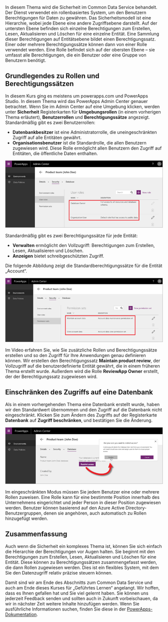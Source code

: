 In diesem Thema wird die Sicherheit im Common Data Service behandelt. Der Dienst verwendet ein rollenbasiertes System, um den Benutzern Berechtigungen für Daten zu gewähren. Das Sicherheitsmodell ist eine Hierarchie, wobei jede Ebene eine andere Zugriffsebene darstellt. Auf der untersten Ebene befinden sich einzelne Berechtigungen zum Erstellen, Lesen, Aktualisieren und Löschen für eine einzelne Entität. Eine Sammlung dieser Berechtigungen auf Entitätsebene bildet einen Berechtigungssatz. Einer oder mehrere Berechtigungssätze können dann von einer Rolle verwendet werden. Eine Rolle befindet sich auf der obersten Ebene – sie umfasst alle Berechtigungen, die ein Benutzer oder eine Gruppe von Benutzern benötigt.

## <a name="understanding-roles-and-permission-sets"></a>Grundlegendes zu Rollen und Berechtigungssätzen
In diesem Kurs ging es meistens um powerapps.com und PowerApps Studio. In diesem Thema wird das PowerApps Admin Center genauer betrachtet. Wenn Sie im Admin Center auf eine Umgebung klicken, werden unter **Sicherheit** Registerkarten für **Umgebungsrollen** (in einem vorherigen Thema erläutert), **Benutzerrollen** und **Berechtigungssätze** angezeigt. Standardmäßig gibt es zwei Benutzerrollen:

* **Datenbankbesitzer** ist eine Administratorrolle, die uneingeschränkten Zugriff auf alle Entitäten gewährt.
* **Organisationsbenutzer** ist die Standardrolle, die allen Benutzern zugewiesen wird. Diese Rolle ermöglicht allen Benutzern den Zugriff auf Entitäten, die öffentliche Daten enthalten.

![Admin Center-Benutzerrollen](./media/learning-common-data-service-security/user-roles.png)

Standardmäßig gibt es zwei Berechtigungssätze für jede Entität: 

* **Verwalten** ermöglicht den Vollzugriff: Berechtigungen zum Erstellen, Lesen, Aktualisieren und Löschen.
* **Anzeigen** bietet schreibgeschützten Zugriff.

Die folgende Abbildung zeigt die Standardberechtigungssätze für die Entität „Account“. 

![Berechtigungssätze im Admin Center](./media/learning-common-data-service-security/permission-sets.png)

Im Video erfahren Sie, wie Sie zusätzliche Rollen und Berechtigungssätze erstellen und so den Zugriff für Ihre Anwendungen genau definieren können. Wir erstellen den Berechtigungssatz **Maintain product review**, der Vollzugriff auf die benutzerdefinierte Entität gewährt, die in einem früheren Thema erstellt wurde. Außerdem wird die Rolle **ReviewApp Owner** erstellt, der der Berechtigungssatz zugewiesen wird.  

## <a name="restrict-access-to-a-database"></a>Einschränken des Zugriffs auf eine Datenbank
Als in einem vorhergehenden Thema eine Datenbank erstellt wurde, haben wir den Standardwert übernommen und den Zugriff auf die Datenbank nicht eingeschränkt. Klicken Sie zum Ändern des Zugriffs auf der Registerkarte **Datenbank** auf **Zugriff beschränken**, und bestätigen Sie die Änderung.

![Datenbankzugriff einschränken](./media/learning-common-data-service-security/restrict-access.png)

Im eingeschränkten Modus müssen Sie jedem Benutzer eine oder mehrere Rollen zuweisen. Eine Rolle kann für eine bestimmte Position innerhalb des Unternehmens eingerichtet und jeder Person in dieser Position zugewiesen werden. Benutzer können basierend auf den Azure Active Directory-Benutzergruppen, denen sie angehören, auch automatisch zu Rollen hinzugefügt werden.

## <a name="wrapping-it-up"></a>Zusammenfassung
Auch wenn die Sicherheit ein komplexes Thema ist, können Sie sich einfach die Hierarchie der Berechtigungen vor Augen halten. Sie beginnt mit den Berechtigungen zum Erstellen, Lesen, Aktualisieren und Löschen für eine Entität. Diese können zu Berechtigungssätzen zusammengefasst werden, die dann Rollen zugewiesen werden. Dies ist ein flexibles System, mit dem Sie den Datenzugriff relativ präzise steuern können. 

Damit sind wir am Ende des Abschnitts zum Common Data Service und auch am Ende dieses Kurses für „Geführtes Lernen“ angelangt. Wir hoffen, dass es Ihnen gefallen hat und Sie viel gelernt haben. Sie können uns jederzeit Feedback senden und sollten auch in Zukunft vorbeischauen, da wir in nächster Zeit weitere Inhalte hinzufügen werden. Wenn Sie ausführliche Informationen suchen, finden Sie diese in der [PowerApps-Dokumentation](https://powerapps.microsoft.com/tutorials/getting-started/). 

